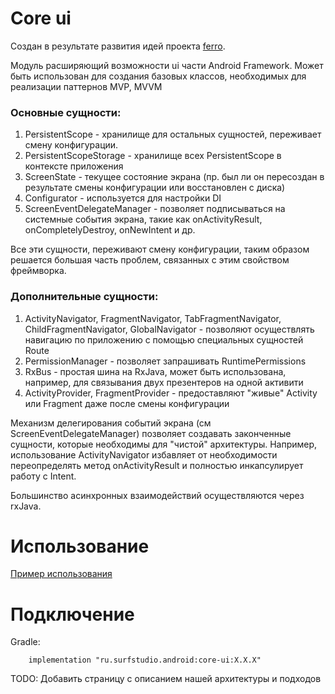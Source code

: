 # Core ui
Cоздан в результате развития идей проекта [ferro](https://github.com/MaksTuev/ferro).

Модуль расширяющий возможности ui части Android Framework.
Может быть использован для создания базовых классов, необходимых для реализации паттернов MVP, MVVM

### Основные сущности:

1. PersistentScope - хранилище для остальных сущностей,
   переживает смену конфигурации.
2. PersistentScopeStorage - хранилище всех PersistentScope в контексте приложения
3. ScreenState - текущее состояние экрана (пр. был ли он пересоздан в результате смены конфигурации или восстановлен с диска)
4. Configurator - используется для настройки DI
5. ScreenEventDelegateManager - позволяет подписываться на системные события экрана, такие как onActivityResult, onCompletelyDestroy, onNewIntent и др.

Все эти сущности, переживают смену конфигурации, таким образом решается большая часть проблем, связанных с этим свойством фреймворка. 

### Дополнительные сущности:

1. ActivityNavigator, FragmentNavigator, TabFragmentNavigator, ChildFragmentNavigator,
 GlobalNavigator - позволяют осуществлять навигацию по приложению c помощью специальных сущностей Route
2. PermissionManager - позволяет запрашивать RuntimePermissions
3. RxBus - простая шина на RxJava, может быть использована, например, для связывания двух презентеров на одной активити
4. ActivityProvider, FragmentProvider - предоставляют "живые" Activity или Fragment даже после смены конфигурации

Механизм делегирования событий экрана (см ScreenEventDelegateManager) позволяет создавать законченные сущности, которые необходимы для "чистой" архитектуры. Например, использование ActivityNavigator избавляет от необходимости переопределять метод onActivityResult и полностью инкапсулирует работу с Intent.

Большинство асинхронных взаимодействий осуществляются через rxJava. 

# Использование
[Пример использования](../core-ui-sample)

# Подключение
Gradle:
```
    implementation "ru.surfstudio.android:core-ui:X.X.X"
```

TODO: Добавить страницу с описанием нашей архитектуры и подходов